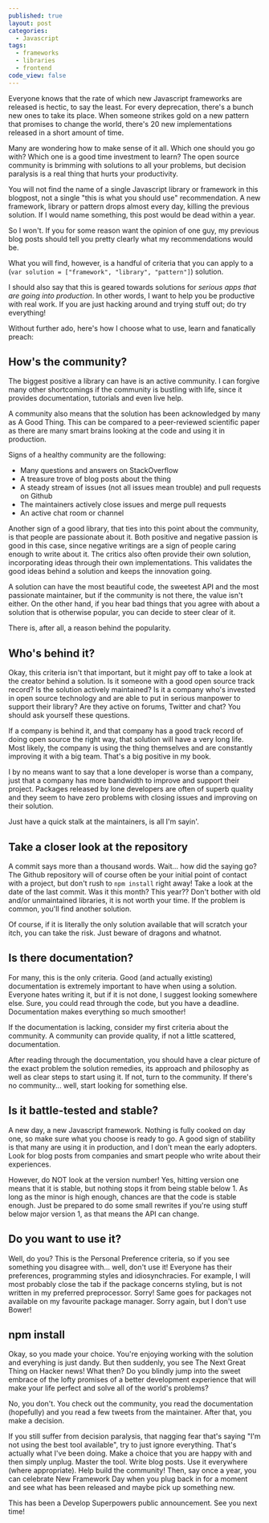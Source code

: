 ```yaml
---
published: true
layout: post
categories: 
  - Javascript
tags: 
  - frameworks
  - libraries
  - frontend
code_view: false
---
```



Everyone knows that the rate of which new Javascript frameworks are released is hectic, to say the least. For every deprecation, there's a bunch new ones to take its place. When someone strikes gold on a new pattern that promises to change the world, there's 20 new implementations released in a short amount of time.

Many are wondering how to make sense of it all. Which one should you go with? Which one is a good time investment to learn? The open source community is brimming with solutions to all your problems, but decision paralysis is a real thing that hurts your productivity.

You will not find the name of a single Javascript library or framework in this blogpost, not a single "this is what you should use" recommendation. A new framework, library or pattern drops almost every day, killing the previous solution. If I would name something, this post would be dead within a year.

So I won't. If you for some reason want the opinion of one guy, my previous blog posts should tell you pretty clearly what my recommendations would be.

What you will find, however, is a handful of criteria that you can apply to a (`var solution = ["framework", "library", "pattern"]`) solution.

I should also say that this is geared towards solutions for *serious apps that are going into production*. In other words, I want to help you be productive with real work. If you are just hacking around and trying stuff out; do try everything!

Without further ado, here's how I choose what to use, learn and fanatically preach:

## How's the community?

The biggest positive a library can have is an active community. I can forgive many other shortcomings if the community is bustling with life, since it provides documentation, tutorials and even live help.

A community also means that the solution has been acknowledged by many as A Good Thing. This can be compared to a peer-reviewed scientific paper as there are many smart brains looking at the code and using it in production.

Signs of a healthy community are the following:

- Many questions and answers on StackOverflow
- A treasure trove of blog posts about the thing
- A steady stream of issues (not all issues mean trouble) and pull requests on Github
- The maintainers actively close issues and merge pull requests
- An active chat room or channel

Another sign of a good library, that ties into this point about the community, is that people are passionate about it. Both positive and negative passion is good in this case, since negative writings are a sign of people caring enough to write about it. The critics also often provide their own solution, incorporating ideas through their own implementations. This validates the good ideas behind a solution and keeps the innovation going.

A solution can have the most beautiful code, the sweetest API and the most passionate maintainer, but if the community is not there, the value isn't either. On the other hand, if you hear bad things that you agree with about a solution that is otherwise popular, you can decide to steer clear of it.

There is, after all, a reason behind the popularity.

## Who's behind it?

Okay, this criteria isn't that important, but it might pay off to take a look at the creator behind a solution. Is it someone with a good open source track record? Is the solution actively maintained? Is it a company who's invested in open source technology and are able to put in serious manpower to support their library? Are they active on forums, Twitter and chat? You should ask yourself these questions.

If a company is behind it, and that company has a good track record of doing open source the right way, that solution will have a very long life. Most likely, the company is using the thing themselves and are constantly improving it with a big team. That's a big positive in my book.

I by no means want to say that a lone developer is worse than a company, just that a company has more bandwidth to improve and support their project. Packages released by lone developers are often of superb quality and they seem to have zero problems with closing issues and improving on their solution.

Just have a quick stalk at the maintainers, is all I'm sayin'.

## Take a closer look at the repository

A commit says more than a thousand words. Wait... how did the saying go? The Github repository will of course often be your initial point of contact with a project, but don't rush to `npm install` right away! Take a look at the date of the last commit. Was it this month? This year?? Don't bother with old and/or unmaintained libraries, it is not worth your time. If the problem is common, you'll find another solution.

Of course, if it is literally the only solution available that will scratch your itch, you can take the risk. Just beware of dragons and whatnot.

## Is there documentation?

For many, this is the only criteria. Good (and actually existing) documentation is extremely important to have when using a solution. Everyone hates writing it, but if it is not done, I suggest looking somewhere else. Sure, you could read through the code, but you have a deadline. Documentation makes everything so much smoother!

If the documentation is lacking, consider my first criteria about the community. A community can provide quality, if not a little scattered, documentation.

After reading through the documentation, you should have a clear picture of the exact problem the solution remedies, its approach and philosophy as well as clear steps to start using it. If not, turn to the community. If there's no community... well, start looking for something else.

## Is it battle-tested and stable?

A new day, a new Javascript framework. Nothing is fully cooked on day one, so make sure what you choose is ready to go. A good sign of stability is that many are using it in production, and I don't mean the early adopters. Look for blog posts from companies and smart people who write about their experiences.

However, do NOT look at the version number! Yes, hitting version one means that it is stable, but nothing stops it from being stable below 1. As long as the minor is high enough, chances are that the code is stable enough. Just be prepared to do some small rewrites if you're using stuff below major version 1, as that means the API can change.

## Do you want to use it?

Well, do you? This is the Personal Preference criteria, so if you see something you disagree with... well, don't use it! Everyone has their preferences, programming styles and idiosynchracies. For example, I will most probably close the tab if the package concerns styling, but is not written in my preferred preprocessor. Sorry! Same goes for packages not available on my favourite package manager. Sorry again, but I don't use Bower!

## npm install

Okay, so you made your choice. You're enjoying working with the solution and everyhing is just dandy. But then suddenly, you see The Next Great Thing on Hacker news! What then? Do you blindly jump into the sweet embrace of the lofty promises of a better development experience that will make your life perfect and solve all of the world's problems?

No, you don't. You check out the community, you read the documentation (hopefully) and you read a few tweets from the maintainer. After that, you make a decision.

If you still suffer from decision paralysis, that nagging fear that's saying "I'm not using the best tool available", try to just ignore everything. That's actually what I've been doing. Make a choice that you are happy with and then simply unplug. Master the tool. Write blog posts. Use it everywhere (where appropriate). Help build the community! Then, say once a year, you can celebrate New Framework Day when you plug back in for a moment and see what has been released and maybe pick up something new.

This has been a Develop Superpowers public announcement. See you next time!












